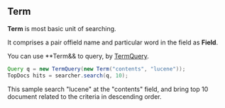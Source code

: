 ## Term
**Term** is most basic unit of searching.

It comprises a pair offield name and particular word in the field as **Field**.

You can use **Term&& to query, by [TermQuery](https://github.com/HIPERCUBE/LuceneInActionStudy/blob/master/book/CoreSearchingClasses/TermQuery.md).

``` java
Query q = new TermQuery(new Term("contents", "lucene"));
TopDocs hits = searcher.search(q, 10);
```

This sample search "lucene" at the "contents" field, and bring top 10 document related to the criteria in descending order.
